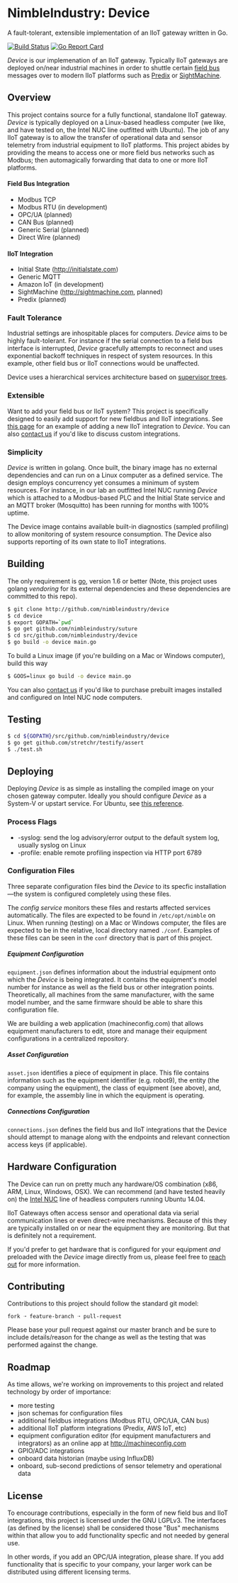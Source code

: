 
NimbleIndustry: Device
=========
A fault-tolerant, extensible implementation of an IIoT gateway written in Go.

[![Build Status](https://travis-ci.org/nimbleindustry/device.svg?branch=master)](https://travis-ci.org/nimbleindustry/device) 
[![Go Report Card](https://goreportcard.com/badge/github.com/nimbleindustry/device)](https://goreportcard.com/report/github.com/nimbleindustry/device)

*Device* is our implemenation of an IIoT gateway. Typically IIoT gateways are deployed on/near industrial machines in order to shuttle certain [field bus](https://en.wikipedia.org/wiki/Fieldbus) messages over to modern IIoT platforms such as [Predix](https://www.predix.com/) or [SightMachine](http://sightmachine.com/). 

Overview
--------
This project contains source for a fully functional, standalone IIoT gateway. *Device* is typically deployed on a Linux-based headless computer (we like, and have tested on, the Intel NUC line outfitted with Ubuntu). The job of any IIoT gateway is to allow the transfer of operational data and sensor telemetry from industrial equipment to IIoT platforms. This project abides by providing the means to access one or more field bus networks such as Modbus; then automagically forwarding that data to one or more IIoT platforms.

#### Field Bus Integration
- Modbus TCP
- Modbus RTU (in development)
- OPC/UA (planned)
- CAN Bus (planned)
- Generic Serial (planned)
- Direct Wire (planned)

#### IIoT Integration
- Initial State (http://initialstate.com)
- Generic MQTT
- Amazon IoT (in development)
- SightMachine (http://sightmachine.com, planned)
- Predix (planned)


### Fault Tolerance
Industrial settings are inhospitable places for computers. *Device* aims to be highly fault-tolerant. For instance if the serial connection to a field bus interface is interrupted, *Device* gracefully attempts to reconnect and uses exponential backoff techniques in respect of system resources. In this example, other field bus or IIoT connections would be unaffected.

Device uses a hierarchical services architecture based on [supervisor trees](https://github.com/nimbleindustry/suture).

### Extensible
Want to add your field bus or IIoT system? This project is specifically designed to easily add support for new fieldbus and IIoT integrations. See [this page](here) for an example of adding a new IIoT integration to *Device*. You can also [contact us](mailto:info@nimbleindustry.com) if you'd like to discuss custom integrations.

### Simplicity
*Device* is written in golang. Once built, the binary image has no external dependencies and can run on a Linux computer as a defined service. The design employs concurrency yet consumes a minimum of system resources. For instance, in our lab an outfitted Intel NUC running *Device* which is attached to a Modbus-based PLC and the Initial State service and an MQTT broker (Mosquitto) has been running for months with 100% uptime.

The Device image contains available built-in diagnostics (sampled profiling) to allow monitoring of system resource consumption. The Device also supports reporting of its own state to IIoT integrations.
  

Building
--------
The only requirement is [go](https://golang.org), version 1.6 or better (Note, this project uses golang *vendoring* for its external dependencies and these dependencies are committed to this repo).

```bash
$ git clone http://github.com/nimbleindustry/device
$ cd device
$ export GOPATH=`pwd`
$ go get github.com/nimbleindustry/suture
$ cd src/github.com/nimbleindustry/device
$ go build -o device main.go
```

To build a Linux image (if you're building on a Mac or Windows computer), build this way

```bash
$ GOOS=linux go build -o device main.go
``` 

You can also [contact us](mailto:info@nimbleindustry.com) if you'd like to purchase prebuilt images installed and configured on Intel NUC node computers.

Testing
-------
```bash
$ cd ${GOPATH}/src/github.com/nimbleindustry/device
$ go get github.com/stretchr/testify/assert
$ ./test.sh
```


Deploying
---------
Deploying *Device* is as simple as installing the compiled image on your chosen gateway computer. Ideally you should configure *Device* as a System-V or upstart service. For Ubuntu, see [this reference](https://help.ubuntu.com/community/UbuntuBootupHowto). 

### Process Flags

- -syslog: send the log advisory/error output to the default system log, usually syslog on Linux
- -profile: enable remote profiling inspection via HTTP port 6789

### Configuration Files
Three separate configuration files bind the *Device* to its specfic installation—the system is configured completely using these files.

The *config service* monitors these files and restarts affected services automatically. The files are expected to be found in ```/etc/opt/nimble``` on Linux. When running (testing) on a Mac or Windows computer, the files are expected to be in the relative, local directory named ```./conf```. Examples of these files can be seen in the ```conf``` directory that is part of this project.

##### Equipment Configuration
```equipment.json``` defines information about the industrial equipment onto which the *Device* is being integrated. It contains the equipment's model number for instance as well as the field bus or other integration points. Theoretically, all machines from the same manufacturer, with the same model number, and the same firmware should be able to share this configuration file.

We are building a web application (machineconfig.com) that allows equipment manufacturers to edit, store and manage their equipment configurations in a centralized repository.

##### Asset Configuration
```asset.json``` identifies a piece of equipment in place. This file contains information such as the equipment identifier (e.g. robot9), the entity (the company using the equipment), the class of equipment (see above), and, for example, the assembly line in which the equipment is operating.

##### Connections Configuration
```connections.json``` defines the field bus and IIoT integrations that the Device should attempt to manage along with the endpoints and relevant connection access keys (if applicable).


Hardware Configuration
-------------------
The Device can run on pretty much any hardware/OS combination (x86, ARM, Linux, Windows, OSX). We can recommend (and have tested heavily on) the [Intel NUC](http://www.intel.com/content/www/us/en/nuc/overview.html) line of headless computers running Ubuntu 14.04.

IIoT Gateways often access sensor and operational data via serial communication lines or even direct-wire mechanisms. Because of this they are typically installed on or near the equipment they are monitoring. But that is definitely not a requirement.

If you'd prefer to get hardware that is configured for your equipment *and* preloaded with the *Device* image directly from us, please feel free to [reach out](mailto:info@nimbleindustry.com) for more information. 

Contributing
------------
Contributions to this project should follow the standard git model: 

	fork ➝ feature-branch ➝ pull-request 
	

Please base your pull request against our master branch and be sure to include details/reason for the change as well as the testing that was performed against the change.

Roadmap
-------
As time allows, we're working on improvements to this project and related technology by order of importance:

- more testing
- json schemas for configuration files
- additional fieldbus integrations (Modbus RTU, OPC/UA, CAN bus)
- additional IIoT platform integrations (Predix, AWS IoT, etc)
- equipment configuration editor (for equipment manufacturers and integrators) as an online app at http://machineconfig.com
- GPIO/ADC integrations
- onboard data historian (maybe using InfluxDB)
- onboard, sub-second predictions of sensor telemetry and operational data

License
-------
To encourage contributions, especially in the form of new field bus and IIoT integrations, this project is licensed under the GNU LGPLv3. The interfaces (as defined by the license) shall be considered those "Bus" mechanisms within that allow you to add functionality specfic and not needed by general use. 

In other words, if you add an OPC/UA integration, please share. If you add functionality that is specific to your company, your larger work can be distributed using different licensing terms.

